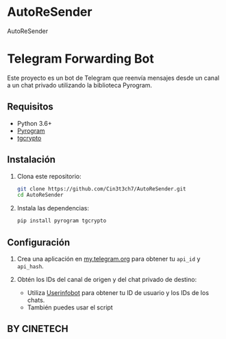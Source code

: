 # AutoReSender
AutoReSender


# Telegram Forwarding Bot

Este proyecto es un bot de Telegram que reenvía mensajes desde un canal a un chat privado utilizando la biblioteca Pyrogram.

## Requisitos

- Python 3.6+
- [Pyrogram](https://docs.pyrogram.org/)
- [tgcrypto](https://pypi.org/project/tgcrypto/)

## Instalación

1. Clona este repositorio:

    ```bash
    git clone https://github.com/Cin3t3ch7/AutoReSender.git
    cd AutoReSender
    ```

2. Instala las dependencias:

    ```bash
    pip install pyrogram tgcrypto
    ```

## Configuración

1. Crea una aplicación en [my.telegram.org](https://my.telegram.org) para obtener tu `api_id` y `api_hash`.

2. Obtén los IDs del canal de origen y del chat privado de destino:
   - Utiliza [Userinfobot](https://telegram.me/userinfobot) para obtener tu ID de usuario y los IDs de los chats.
   - También puedes usar el script

## BY CINETECH

